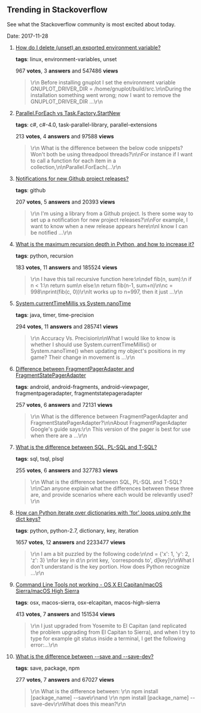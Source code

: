 ## Trending in Stackoverflow

See what the Stackoverflow community is most excited about today.

Date: 2017-11-28


1. [How do I delete (unset) an exported environment variable?](https://stackoverflow.com/questions/6877727/how-do-i-delete-unset-an-exported-environment-variable)

    **tags**: linux, environment-variables, unset
            
    967 **votes**, 3 **answers** and 547486 **views**

    > \r\n            Before installing gnuplot I set the environment variable GNUPLOT_DRIVER_DIR = /home/gnuplot/build/src.\n\nDuring the installation something went wrong; now I want to remove the GNUPLOT_DRIVER_DIR ...\r\n        

    
2. [Parallel.ForEach vs Task.Factory.StartNew](https://stackoverflow.com/questions/5009181/parallel-foreach-vs-task-factory-startnew)

    **tags**: c#, c#-4.0, task-parallel-library, parallel-extensions
            
    213 **votes**, 4 **answers** and 97588 **views**

    > \r\n            What is the difference between the below code snippets? Won't both be using threadpool threads?\n\nFor instance if I want to call a function for each item in a collection,\n\nParallel.ForEach<Item>(...\r\n        

    
3. [Notifications for new Github project releases?](https://stackoverflow.com/questions/20839622/notifications-for-new-github-project-releases)

    **tags**: github
            
    207 **votes**, 5 **answers** and 20393 **views**

    > \r\n            I'm using a library from a Github project. Is there some way to set up a notification for new project releases?\n\nFor example, I want to know when a new release appears here\n\nI know I can be notified ...\r\n        

    
4. [What is the maximum recursion depth in Python, and how to increase it?](https://stackoverflow.com/questions/3323001/what-is-the-maximum-recursion-depth-in-python-and-how-to-increase-it)

    **tags**: python, recursion
            
    183 **votes**, 11 **answers** and 185524 **views**

    > \r\n            I have this tail recursive function here:\n\ndef fib(n, sum):\n    if n < 1:\n        return sum\n    else:\n        return fib(n-1, sum+n)\n\nc = 998\nprint(fib(c, 0))\r\nIt works up to n=997, then it just ...\r\n        

    
5. [System.currentTimeMillis vs System.nanoTime](https://stackoverflow.com/questions/351565/system-currenttimemillis-vs-system-nanotime)

    **tags**: java, timer, time-precision
            
    294 **votes**, 11 **answers** and 285741 **views**

    > \r\n            Accuracy Vs. Precision\n\nWhat I would like to know is whether I should use System.currentTimeMillis() or System.nanoTime() when updating my object's positions in my game?  Their change in movement is ...\r\n        

    
6. [Difference between FragmentPagerAdapter and FragmentStatePagerAdapter](https://stackoverflow.com/questions/18747975/difference-between-fragmentpageradapter-and-fragmentstatepageradapter)

    **tags**: android, android-fragments, android-viewpager, fragmentpageradapter, fragmentstatepageradapter
            
    257 **votes**, 6 **answers** and 72131 **views**

    > \r\n            What is the difference between FragmentPagerAdapter and FragmentStatePagerAdapter?\n\nAbout FragmentPagerAdapter Google's guide says:\r\n  This version of the pager is best for use when there are a ...\r\n        

    
7. [What is the difference between SQL, PL-SQL and T-SQL?](https://stackoverflow.com/questions/1043265/what-is-the-difference-between-sql-pl-sql-and-t-sql)

    **tags**: sql, tsql, plsql
            
    255 **votes**, 6 **answers** and 327783 **views**

    > \r\n            What is the difference between SQL, PL-SQL and T-SQL?\n\nCan anyone explain what the differences between these three are, and provide scenarios where each would be relevantly used?\r\n        

    
8. [How can Python iterate over dictionaries with 'for' loops using only the dict keys?](https://stackoverflow.com/questions/3294889/how-can-python-iterate-over-dictionaries-with-for-loops-using-only-the-dict-ke)

    **tags**: python, python-2.7, dictionary, key, iteration
            
    1657 **votes**, 12 **answers** and 2233477 **views**

    > \r\n            I am a bit puzzled by the following code:\n\nd = {'x': 1, 'y': 2, 'z': 3} \nfor key in d:\n    print key, 'corresponds to', d[key]\r\nWhat I don't understand is the key portion. How does Python recognize ...\r\n        

    
9. [Command Line Tools not working - OS X El Capitan/macOS Sierra/macOS High Sierra](https://stackoverflow.com/questions/32893412/command-line-tools-not-working-os-x-el-capitan-macos-sierra-macos-high-sierra)

    **tags**: osx, macos-sierra, osx-elcapitan, macos-high-sierra
            
    413 **votes**, 7 **answers** and 151534 **views**

    > \r\n            I just upgraded from Yosemite to El Capitan (and replicated the problem upgrading from El Capitan to Sierra), and when I try to type for example git status inside a terminal, I get the following error:...\r\n        

    
10. [What is the difference between --save and --save-dev?](https://stackoverflow.com/questions/22891211/what-is-the-difference-between-save-and-save-dev)

    **tags**: save, package, npm
            
    277 **votes**, 7 **answers** and 67027 **views**

    > \r\n            What is the difference between: \r\n  npm install [package_name] --save\r\nand \r\n  npm install [package_name] --save-dev\r\nWhat does this mean?\r\n        

    
